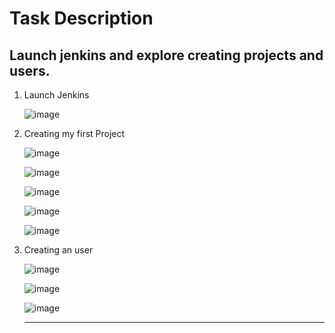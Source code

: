 # Task Description

## Launch jenkins and explore creating projects and users.

1. Launch Jenkins
   
   ![image](https://github.com/user-attachments/assets/6f9ce0fa-008b-482c-af6f-4b0c1f3588ba)

2. Creating my first Project
   
   ![image](https://github.com/user-attachments/assets/50406688-3f34-4c6b-9339-3616d164eed4)
   
   ![image](https://github.com/user-attachments/assets/d5d6a7cc-130e-42de-97cc-2be6602000b6)
   
   ![image](https://github.com/user-attachments/assets/c6684d28-d4fc-475a-bfd8-62a12a76328e)
   
   ![image](https://github.com/user-attachments/assets/b7c0dbed-4055-4724-943b-8a7fd256004f)
   
   ![image](https://github.com/user-attachments/assets/3292da85-ddd4-428e-ba85-8b320005478d)

3. Creating an user

   ![image](https://github.com/user-attachments/assets/ca9043dd-7a2f-4b00-8042-c0da0011577a)
   
   ![image](https://github.com/user-attachments/assets/4ccbcaee-6e94-4136-93fe-aad8537f811e)
   
   ![image](https://github.com/user-attachments/assets/539448e7-48db-45d0-bf94-ec7443ba48a6)

   ___
